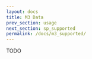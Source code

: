 ```yaml
---
layout: docs
title: M3 Data
prev_section: usage
next_section: sp_supported
permalink: /docs/m3_supported/
---
```


TODO
